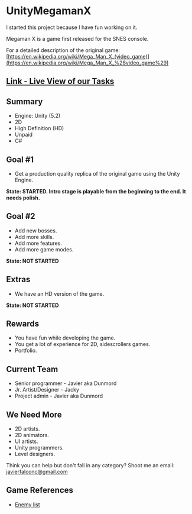 # UnityMegamanX

I started this project because I have fun working on it.

Megaman X is a game first released for the SNES console.

For a detailed description of the original game: 
 [https://en.wikipedia.org/wiki/Mega_Man_X_(video_game)](https://en.wikipedia.org/wiki/Mega_Man_X_%28video_game%29)

[Link - Live View of our Tasks](https://trello.com/b/id4gzSrT/megamanx-unity)
------------------------------------------------------------------------

Summary
-------
 - Engine: Unity (5.2)
 - 2D
 - High Definition (HD)
 - Unpaid
 - C#


Goal #1
-------

 - Get a production quality replica of the original game using the Unity
   Engine.

**State: STARTED. Intro stage is playable from the beginning to the end. It needs polish.**


Goal #2
-------

 - Add new bosses.
 - Add more skills.
 - Add more features.
 - Add more game modes.

**State: NOT STARTED**


Extras
------
 - We have an HD version of the game.

**State: NOT STARTED**

Rewards
------- 
 - You have fun while developing the game.
 - You get a lot of experience for 2D, sidescrollers games.
 - Portfolio.

Current Team
------------

 - Senior programmer - Javier aka Dunmord
 - Jr. Artist/Designer - Jacky
 - Project admin - Javier aka Dunmord

We Need More
------------

 - 2D artists.
 - 2D animators.
 - UI artists.
 - Unity programmers.
 - Level designers.

Think you can help but don't fall in any category? Shoot me an email: javierfalconc@gmail.com

Game References
---------------

 - [Enemy list](http://strategywiki.org/wiki/Mega_Man_X/Enemies)
